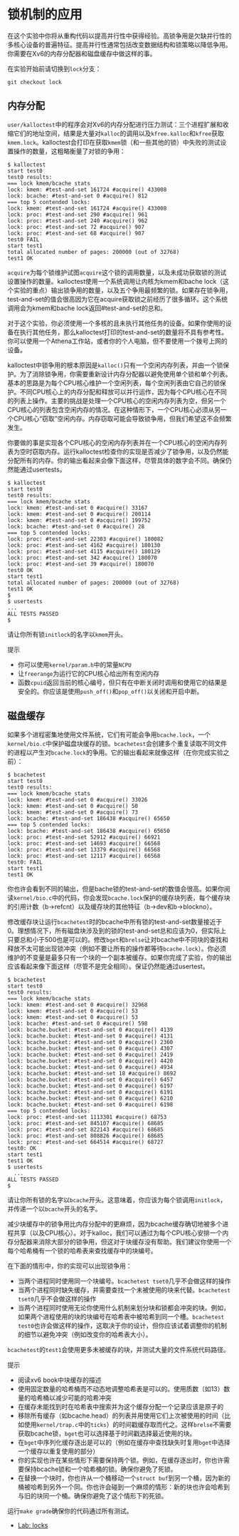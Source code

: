 # 锁机制的应用

在这个实验中你将从重构代码以提高并行性中获得经验。高锁争用是欠缺并行性的多核心设备的普遍特征。提高并行性通常包括改变数据结构和锁策略以降低争用。你需要在Xv6的内存分配器和磁盘缓存中做这样的事。

在实验开始前请切换到`lock`分支：

`git checkout lock`

## 内存分配

`user/kalloctest`中的程序会对Xv6的内存分配进行压力测试：三个进程扩展和收缩它们的地址空间，结果是大量对`kalloc`的调用以及`kfree.kalloc`和`kfree`获取`kmem.lock`。kalloctest会打印在获取`kmem`锁（和一些其他的锁）中失败的测试设置操作的数量，这粗略衡量了对锁的争用：

```
$ kalloctest
start test0
test0 results:
=== lock kmem/bcache stats
lock: kmem: #test-and-set 161724 #acquire() 433008
lock: bcache: #test-and-set 0 #acquire() 812
=== top 5 contended locks:
lock: kmem: #test-and-set 161724 #acquire() 433008
lock: proc: #test-and-set 290 #acquire() 961
lock: proc: #test-and-set 240 #acquire() 962
lock: proc: #test-and-set 72 #acquire() 907
lock: proc: #test-and-set 68 #acquire() 907
test0 FAIL
start test1
total allocated number of pages: 200000 (out of 32768)
test1 OK
```

`acquire`为每个锁维护试图`acquire`这个锁的调用数量，以及未成功获取锁的测试设置操作的数量。kalloctest使用一个系统调用让内核为kmem和bache lock（这个实验的重点）输出锁争用的数量，以及五个争用最频繁的锁。如果存在锁争用，test-and-set的值会很高因为它在acquire获取锁之前经历了很多循环。这个系统调用会为kmem和bache lock返回#test-and-set的总和。

对于这个实验，你必须使用一个多核的且未执行其他任务的设备。如果你使用的设备在执行其他任务，那么kalloctest打印的test-and-set的数量将不具有参考性。你可以使用一个Athena工作站，或者你的个人电脑，但不要使用一个拨号上网的设备。

kalloctest中锁争用的根本原因是`kalloc()`只有一个空闲内存列表，并由一个锁保护。为了消除锁争用，你需要重新设计内存分配器以避免使用单个锁和单个列表。基本的思路是为每个CPU核心维护一个空闲列表，每个空闲列表由它自己的锁保护。不同CPU核心上的内存分配和释放可以并行运作，因为每个CPU核心在不同的列表上操作。主要的挑战是处理一个CPU核心的空闲内存列表为空，但另一个CPU核心的列表包含空闲内存的情况。在这种情形下，一个CPU核心必须从另一个CPU核心“窃取”空闲内存。内存窃取可能会导致锁争用，但我们希望这不会频繁发生。

你要做的事是实现各个CPU核心的空闲内存列表并在一个CPU核心的空闲内存列表为空时窃取内存。运行kalloctest检查你的实现是否减少了锁争用，以及仍然能分配所有的内存。你的输出看起来会像下面这样，尽管具体的数字会不同。确保仍然能通过usertests。

```
$ kalloctest
start test0
test0 results:
=== lock kmem/bcache stats
lock: kmem: #test-and-set 0 #acquire() 33167
lock: kmem: #test-and-set 0 #acquire() 200114
lock: kmem: #test-and-set 0 #acquire() 199752
lock: bcache: #test-and-set 0 #acquire() 28
=== top 5 contended locks:
lock: proc: #test-and-set 22303 #acquire() 180082
lock: proc: #test-and-set 4162 #acquire() 180130
lock: proc: #test-and-set 4115 #acquire() 180129
lock: proc: #test-and-set 342 #acquire() 180070
lock: proc: #test-and-set 39 #acquire() 180070
test0 OK
start test1
total allocated number of pages: 200000 (out of 32768)
test1 OK
$
$ usertests
...
ALL TESTS PASSED
$
```

请让你所有锁`initlock`的名字以`kmem`开头。

提示

- 你可以使用`kernel/param.h`中的常量`NCPU`
- 让`freerange`为运行它的CPU核心给出所有空闲内存
- 函数`cpuid`返回当前的核心编号，但只有在中断关闭时调用和使用它的结果是安全的。你应该是使用`push_off()`和`pop_off()`以关闭和开启中断。

## 磁盘缓存

如果多个进程密集地使用文件系统，它们有可能会争用`bcache.lock`，一个`kernel/bio.c`中保护磁盘块缓存的锁。`bcachetest`会创建多个重复读取不同文件的进程以产生对`bcache.lock`的争用。它的输出看起来就像这样（在你完成实验之前）：

```
$ bcachetest
start test0
test0 results:
=== lock kmem/bcache stats
lock: kmem: #test-and-set 0 #acquire() 33026
lock: kmem: #test-and-set 0 #acquire() 50
lock: kmem: #test-and-set 0 #acquire() 73
lock: bcache: #test-and-set 186438 #acquire() 65650
=== top 5 contended locks:
lock: bcache: #test-and-set 186438 #acquire() 65650
lock: proc: #test-and-set 52912 #acquire() 66921
lock: proc: #test-and-set 14693 #acquire() 66568
lock: proc: #test-and-set 13379 #acquire() 66568
lock: proc: #test-and-set 12117 #acquire() 66568
test0: FAIL
start test1
test1 OK
```

你也许会看到不同的输出，但是bache锁的test-and-set的数值会很高。如果你阅读`kernel/bio.c`中的代码，你会发现`bcache.lock`保护的缓存块列表，每个缓存块的引用计数（b->refcnt）以及缓存块的其他特征（b->dev和b->blockno）。

修改缓存块让运行`bcachetest`时的bcache中所有锁的test-and-set数量接近于0。理想情况下，所有磁盘块涉及到的锁的test-and-set总和应该为0，但实际上只要总和小于500也是可以的。修改`bget`和`brelse`让对bcache中不同块的查找和释放不太可能出现锁冲突（例如不要让所有的操作都等待`bcache.lock`）。你必须维护的不变量是最多只有一个块的一个副本被缓存。如果你完成了实验，你的输出应该看起来像下面这样（尽管不是完全相同）。保证仍然能通过usertest。

```
$ bcachetest
start test0
test0 results:
=== lock kmem/bcache stats
lock: kmem: #test-and-set 0 #acquire() 32968
lock: kmem: #test-and-set 0 #acquire() 53
lock: kmem: #test-and-set 0 #acquire() 53
lock: bcache: #test-and-set 0 #acquire() 598
lock: bcache.bucket: #test-and-set 0 #acquire() 4139
lock: bcache.bucket: #test-and-set 0 #acquire() 4131
lock: bcache.bucket: #test-and-set 0 #acquire() 2360
lock: bcache.bucket: #test-and-set 0 #acquire() 4307
lock: bcache.bucket: #test-and-set 0 #acquire() 2419
lock: bcache.bucket: #test-and-set 0 #acquire() 4420
lock: bcache.bucket: #test-and-set 0 #acquire() 4934
lock: bcache.bucket: #test-and-set 18 #acquire() 8692
lock: bcache.bucket: #test-and-set 0 #acquire() 6457
lock: bcache.bucket: #test-and-set 0 #acquire() 6197
lock: bcache.bucket: #test-and-set 0 #acquire() 6191
lock: bcache.bucket: #test-and-set 0 #acquire() 6210
lock: bcache.bucket: #test-and-set 0 #acquire() 6198
=== top 5 contended locks:
lock: proc: #test-and-set 1113301 #acquire() 68753
lock: proc: #test-and-set 845107 #acquire() 68685
lock: proc: #test-and-set 822143 #acquire() 68685
lock: proc: #test-and-set 808826 #acquire() 68685
lock: proc: #test-and-set 664514 #acquire() 68727
test0: OK
start test1
test1 OK
$ usertests
  ...
ALL TESTS PASSED
$
```

请让你所有锁的名字以`bcache`开头。这意味着，你应该为每个锁调用`initlock`，并传递一个以`bcache`开头的名字。

减少块缓存中的锁争用比内存分配中的更麻烦，因为bcache缓存确切地被多个进程共享（以及CPU核心）。对于kalloc，我们可以通过为每个CPU核心安排一个内存分配器来消除大部分的锁争用，但这对于块缓存没有帮助。我们建议你使用一个每个哈希桶有一个锁的哈希表来查找缓存中的块编号。

在下面的情形中，你的实现可以出现锁争用：

- 当两个进程同时使用同一个块编号。`bcachetest tset0`几乎不会做这样的操作
- 当两个进程同时缺失缓存，并需要查找一个未被使用的块来代替。`bcachetest tset0`几乎不会做这样的操作
- 当两个进程同时使用无论你使用什么机制来划分块和锁都会冲突的块。例如，如果两个进程使用的块的块编号在哈希表中被哈希到同一个槽。`bcachetest test0`也许会做这样的操作，这取决于你的设计，但你应该试着调整你的机制的细节以避免冲突（例如改变你的哈希表大小）。

`bcachetest`的`test1`会使用更多未被缓存的块，并测试大量的文件系统代码路径。

提示

- 阅读xv6 book中块缓存的描述
- 使用固定数量的哈希桶而不动态地调整哈希表是可以的。使用质数（如13）数量的哈希桶以减少可能的哈希冲突
- 在缓存未能找到时在哈希表中搜索并为这个缓存分配一个记录应该是原子的
- 移除所有缓存（如bcache.head）的列表并用使用它们上次被使用的时间（比如使用`kernel/trap.c`中的`ticks`）的时间戳缓存取而代之。这样`brelse`不需要获取bcache锁，`bget`也可以选择基于时间戳选择最近使用的块。
- 在`bget`中序列化缓存逐出是可以的（例如在缓存中查找缺失时复用`bget`中选择一个缓存以重复使用的部分）
- 你的实现也许在某些情形下需要保持两个锁。例如，在缓存逐出时，你也许需要保持bcache锁和一个哈希桶的锁。确保你避免了死锁。
- 在替换一个块时，你也许从一个桶移动一个`struct buf`到另一个桶，因为新的桶被哈希到另外一个同。你也许会碰到一个麻烦的情形：新的块也许会哈希到与旧的块同一个桶。确保你避免了这个情形下的死锁。

运行`make grade`确保你的代码通过所有测试。

- [Lab: locks](https://pdos.csail.mit.edu/6.828/2019/labs/lock.html)